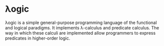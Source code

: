 # λogic
λogic is a simple general-purpose programming language of the functional and logical paradigms. It implements λ-calculus and predicate calculus. The way in which these calculi are implemented allow programmers to express predicates in higher-order logic. 
